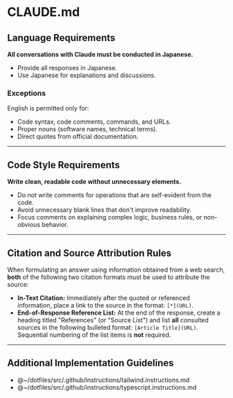 # CLAUDE.md

## Language Requirements

**All conversations with Claude must be conducted in Japanese.**

- Provide all responses in Japanese.
- Use Japanese for explanations and discussions.

### Exceptions

English is permitted only for:

- Code syntax, code comments, commands, and URLs.
- Proper nouns (software names, technical terms).
- Direct quotes from official documentation.

---

## Code Style Requirements

**Write clean, readable code without unnecessary elements.**

- Do not write comments for operations that are self-evident from the code.
- Avoid unnecessary blank lines that don't improve readability.
- Focus comments on explaining complex logic, business rules, or non-obvious behavior.

---

## Citation and Source Attribution Rules

When formulating an answer using information obtained from a web search, **both** of the following two citation formats must be used to attribute the source:

- **In-Text Citation:** Immediately after the quoted or referenced information, place a link to the source in the format: `[*](URL)`.
- **End-of-Response Reference List:** At the end of the response, create a heading titled "References" (or "Source List") and list **all** consulted sources in the following bulleted format: `[Article Title](URL)`. Sequential numbering of the list items is **not** required.

---

## Additional Implementation Guidelines

- @~/dotfiles/src/.github/instructions/tailwind.instructions.md
- @~/dotfiles/src/.github/instructions/typescript.instructions.md
